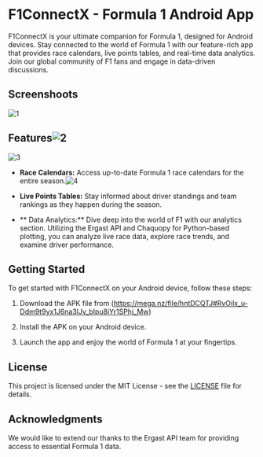 # F1ConnectX - Formula 1 Android App

F1ConnectX is your ultimate companion for Formula 1, designed for Android devices. Stay connected to the world of Formula 1 with our feature-rich app that provides race calendars, live points tables, and real-time data analytics. Join our global community of F1 fans and engage in data-driven discussions.

## Screenshoots
![1](https://github.com/MXNOJBE/F1ConnectX_Android/assets/71591667/859fe0da-b968-4ee3-96d8-41099a0d5414)

## Features![2](https://github.com/MXNOJBE/F1ConnectX_AndroidApp/assets/71591667/46fa32a1-dad3-4873-8ae7-e2287c29487d)

![3](https://github.com/MXNOJBE/F1ConnectX_AndroidApp/assets/71591667/899ff5b7-04a1-47fd-9abb-e73638d564ac)

- **Race Calendars:** Access up-to-date Formula 1 race calendars for the entire season.![4](https://github.com/MXNOJBE/F1ConnectX_AndroidApp/assets/71591667/76cf61a8-ea68-43ec-a42b-fd5c6e364c2e)


- **Live Points Tables:** Stay informed about driver standings and team rankings as they happen during the season.

- ** Data Analytics:** Dive deep into the world of F1 with our analytics section. Utilizing the Ergast API and Chaquopy for Python-based plotting, you can analyze live race data, explore race trends, and examine driver performance.

## Getting Started

To get started with F1ConnectX on your Android device, follow these steps:

1. Download the APK file from (https://mega.nz/file/hntDCQTJ#RvOilx_u-Ddm9t9yx1J6na3lJv_bIpu8iYr1SPhj_Mw)

2. Install the APK on your Android device.

3. Launch the app and enjoy the world of Formula 1 at your fingertips.

## License

This project is licensed under the MIT License - see the [LICENSE](LICENSE) file for details.

## Acknowledgments

We would like to extend our thanks to the Ergast API team for providing access to essential Formula 1 data.

